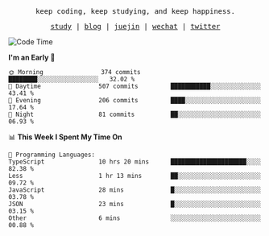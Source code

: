 <p align="center">
  <samp>
    <span>keep coding, keep studying, and keep happiness.</span>
  </samp>
</p>

<p align="center">
  <samp>
    <a href="https://github.com/ouduidui/fe-study">study</a> |
    <a href="https://deweyou.me">blog</a>  |
    <a href="https://juejin.cn/user/4309700183594366">juejin</a> |
    <a href="https://user-images.githubusercontent.com/54696834/165071004-6509e3f2-90c3-448c-9d92-3da42b0c2021.jpeg">wechat</a> |
    <a href="https://twitter.com/ouduidui">twitter</a>
  </samp>
</p>

<!--START_SECTION:waka-->
![Code Time](http://img.shields.io/badge/Code%20Time-3%2C756%20hrs%2040%20mins-blue)

**I'm an Early 🐤** 

```text
🌞 Morning                374 commits         ████████░░░░░░░░░░░░░░░░░   32.02 % 
🌆 Daytime                507 commits         ███████████░░░░░░░░░░░░░░   43.41 % 
🌃 Evening                206 commits         ████░░░░░░░░░░░░░░░░░░░░░   17.64 % 
🌙 Night                  81 commits          ██░░░░░░░░░░░░░░░░░░░░░░░   06.93 % 
```


📊 **This Week I Spent My Time On** 

```text
💬 Programming Languages: 
TypeScript               10 hrs 20 mins      █████████████████████░░░░   82.38 % 
Less                     1 hr 13 mins        ██░░░░░░░░░░░░░░░░░░░░░░░   09.72 % 
JavaScript               28 mins             █░░░░░░░░░░░░░░░░░░░░░░░░   03.78 % 
JSON                     23 mins             █░░░░░░░░░░░░░░░░░░░░░░░░   03.15 % 
Other                    6 mins              ░░░░░░░░░░░░░░░░░░░░░░░░░   00.88 % 
```


<!--END_SECTION:waka-->
